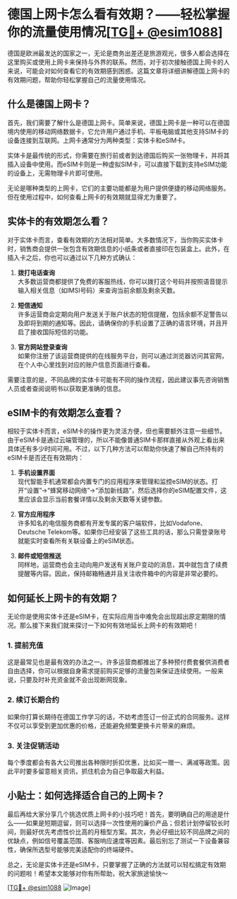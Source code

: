 # 德国上网卡怎么看有效期？——轻松掌握你的流量使用情况[[TG💪+ @esim1088](https://t.me/s/esim1088)]

德国是欧洲最发达的国家之一，无论是商务出差还是旅游观光，很多人都会选择在这里购买或使用上网卡来保持与外界的联系。然而，对于初次接触德国上网卡的人来说，可能会对如何查看它的有效期感到困惑。这篇文章将详细讲解德国上网卡的有效期问题，帮助你轻松掌握自己的流量使用情况。

## 什么是德国上网卡？

首先，我们需要了解什么是德国上网卡。简单来说，德国上网卡是一种可以在德国境内使用的移动网络数据卡，它允许用户通过手机、平板电脑或其他支持SIM卡的设备连接到互联网。上网卡通常分为两种类型：实体卡和eSIM卡。

实体卡是最传统的形式，你需要在旅行前或者到达德国后购买一张物理卡，并将其插入设备中使用。而eSIM卡则是一种虚拟SIM卡，可以直接下载到支持eSIM功能的设备上，无需物理卡片即可使用。

无论是哪种类型的上网卡，它们的主要功能都是为用户提供便捷的移动网络服务。但在使用过程中，如何查看上网卡的有效期就显得尤为重要了。

## 实体卡的有效期怎么看？

对于实体卡而言，查看有效期的方法相对简单。大多数情况下，当你购买实体卡时，销售商会提供一张包含有效期信息的小纸条或者直接印在包装盒上。此外，在插入卡之后，你也可以通过以下几种方式确认：

1. **拨打电话查询**  
   大多数运营商都提供了免费的客服热线，你可以拨打这个号码并按照语音提示输入相关信息（如IMSI号码）来查询当前余额及剩余天数。

2. **短信通知**  
   许多运营商会定期向用户发送关于账户状态的短信提醒，包括余额不足警告以及即将到期的通知等。因此，请确保你的手机设置了正确的语言环境，并且开启了接收国际短信的功能。

3. **官方网站登录查询**  
   如果你注册了该运营商提供的在线服务平台，则可以通过浏览器访问其官网，在个人中心里找到对应的账户信息页面进行查看。

需要注意的是，不同品牌的实体卡可能有不同的操作流程，因此建议事先咨询销售人员或者查阅说明书以获取更准确的信息。

## eSIM卡的有效期怎么查看？

相较于实体卡而言，eSIM卡的操作更为灵活方便，但也需要额外注意一些细节。由于eSIM卡是通过云端管理的，所以不能像普通SIM卡那样直接从外观上看出来具体还有多少时间可用。不过，以下几种方法可以帮助你快速了解自己所持有的eSIM卡是否还在有效期内：

1. **手机设置界面**  
   现代智能手机通常都会内置专门的应用程序来管理和监控eSIM的状态。打开“设置”->“蜂窝移动网络”->“添加新线路”，然后选择你的eSIM配置文件，这里应该会显示当前套餐详情以及剩余天数等关键参数。

2. **官方应用程序**  
   许多知名的电信服务商都有开发专属的客户端软件，比如Vodafone、Deutsche Telekom等。如果你已经安装了这些工具的话，那么只需登录账号就能实时查看所有关联设备上的eSIM状态。

3. **邮件或短信推送**  
   同样地，运营商也会主动向用户发送有关账户变动的消息，其中就包含了续费提醒等内容。因此，保持邮箱畅通并且关注收件箱中的内容是非常必要的。

## 如何延长上网卡的有效期？

无论你是使用实体卡还是eSIM卡，在实际应用当中难免会出现超出原定期限的情况。那么接下来我们就来探讨一下如何有效地延长上网卡的有效期吧！

### 1. 提前充值

这是最常见也是最有效的办法之一。许多运营商都推出了多种预付费套餐供消费者自由选择，你可以根据自身需求提前购买足够的流量包来保证连续使用。一般来说，只要及时补充资金就不会出现断网现象。

### 2. 续订长期合约

如果你打算长期待在德国工作学习的话，不妨考虑签订一份正式的合同服务。这样不仅可以享受到更加优惠的价格，还能避免频繁更换卡片带来的麻烦。

### 3. 关注促销活动

每个季度都会有各大公司推出各种限时折扣优惠，比如买一赠一、满减等政策。因此平时要多留意相关资讯，抓住机会为自己争取最大利益。

## 小贴士：如何选择适合自己的上网卡？

最后再给大家分享几个挑选优质上网卡的小技巧吧！首先，要明确自己的用途是什么——如果是短期逗留，则可以选择一次性使用的廉价产品；但若计划停留较长时间，则最好优先考虑性价比高的月租型方案。其次，务必仔细比较不同品牌之间的优缺点，例如信号覆盖范围、客服响应速度等因素。最后别忘了测试一下设备兼容性，确保所选型号能够完美适配你的终端硬件。

总之，无论是实体卡还是eSIM卡，只要掌握了正确的方法就可以轻松搞定有效期的问题啦！希望本文能够对你有所帮助，祝大家旅途愉快～

[[TG💪+ @esim1088](https://t.me/s/esim1088) ![Image](https://i.postimg.cc/4NQfJmqS/Snipaste-2025-05-13-00-14-12.png)]